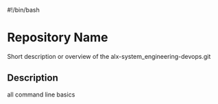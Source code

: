 #!/bin/bash
# Repository Name

Short description or overview of the alx-system_engineering-devops.git
## Description

all command line basics 

